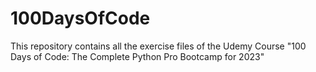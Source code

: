 # 100DaysOfCode
This repository contains all the exercise files of the Udemy Course "100 Days of Code: The Complete Python Pro Bootcamp for 2023"
